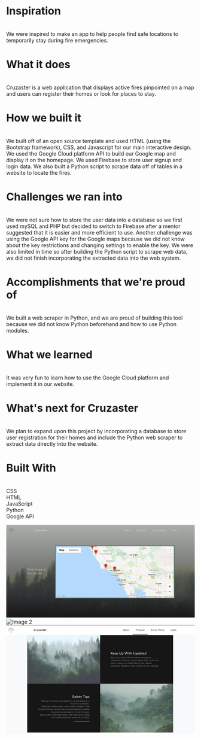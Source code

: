 # Inspiration

<br/>
We were inspired to make an app to help people find safe locations to temporarily stay during fire emergencies.

# What it does

<br/>
Cruzaster is a web application that displays active fires pinpointed on a map and users can register their homes or look for places to stay.

# How we built it

<br/>
We built off of an open source template and used HTML (using the Bootstrap framework), CSS, and Javascript for our main interactive design. We used the Google Cloud platform API to build our Google map and display it on the homepage. We used Firebase to store user signup and login data. We also built a Python script to scrape data off of tables in a website to locate the fires.

# Challenges we ran into

<br/>
We were not sure how to store the user data into a database so we first used mySQL and PHP but decided to switch to Firebase after a mentor suggested that it is easier and more efficient to use. Another challenge was using the Google API key for the Google maps because we did not know about the key restrictions and changing settings to enable the key. We were also limited in time so after building the Python script to scrape web data, we did not finish incorporating the extracted data into the web system.

# Accomplishments that we're proud of

<br/>
We built a web scraper in Python, and we are proud of building this tool because we did not know Python beforehand and how to use Python modules.

# What we learned

<br/>
It was very fun to learn how to use the Google Cloud platform and implement it in our website.

# What's next for Cruzaster

<br/>
We plan to expand upon this project by incorporating a database to store user registration for their homes and include the Python web scraper to extract data directly into the website.

# Built With

<br/>
CSS <br/>
HTML <br/>
JavaScript <br/>
Python <br/>
Google API <br/>

![Image 1](img/Cruzaster1.jpg)
![Image 2](img/Cruzaster2jpg)
![Image 2](img/Cruzaster3.jpg)
